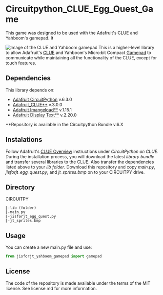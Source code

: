 # Circuitpython_CLUE_Egg_Quest_Game
This game was designed to be used with the Adafruit's CLUE and Yahboom's gamepad. It

![Image of the CLUE and Yahboom gamepad](https://github.com/jisforjt/CircuitPython_CLUE_Yahboom_Gamepad/blob/main/images/CLUE_and_Yahboom_Gamepad.png)
This is a higher-level library to allow Adafruit's [CLUE](https://www.adafruit.com/product/4500) and Yahboom's Micro:bit Compact [Gamepad](http://www.yahboom.net/study/SGH) to communicate while maintaining all the functionality of the CLUE, except for touch features.

## Dependencies
This library depends on:
* [Adafruit CircuitPython](https://github.com/adafruit/circuitpython) v.6.3.0
* [Adafruit_CLUE**](https://github.com/adafruit/Adafruit_CircuitPython_CLUE) v.3.0.0
* [Adafruit Imangeload**](https://github.com/adafruit/Adafruit_CircuitPython_ImageLoad) v.1.15.1
* [Adafruit Display Text**](https://github.com/adafruit/Adafruit_CircuitPython_Display_Text) v.2.20.0

**Repository is available in the Circuitpython Bundle v.6.X


## Instalations
Follow Adafruit's [CLUE Overview](https://learn.adafruit.com/adafruit-clue) instructions under _CircuitPython on CLUE_. During the installation process, you will download the latest _library bundle_ and transfer several libraries to the CLUE. Also transfer the dependencies listed above to your _lib folder_.
Download this repository and copy _main.py_, _jisforjt_egg_quest.py_, and _jt_sprites.bmp_ on to your CIRCUITPY drive.

## Directory
CIRCUITPY
```
|-lib (folder)
|-main.py
|-jisforjt_egg_quest.py
|-jt_sprites.bmp
```


## Usage
You can create a new main.py file and use:
```python
from jisforjt_yahboom_gamepad import gamepad
```

## License
The code of the repository is made available under the terms of the MIT license. See license.md for more information.
